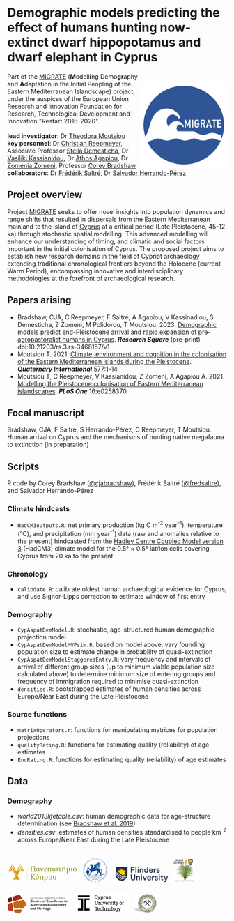 # Demographic models predicting the effect of humans hunting now-extinct dwarf hippopotamus and dwarf elephant in Cyprus
<a href="https://www.ucy.ac.cy/migrate/"><img align="right" src="www/MIGRATElogo.jpg" width="200" style="margin-top: 20px"></a>

Part of the <a href="https://www.ucy.ac.cy/migrate/">MIGRATE</a> (<strong>M</strong>odell<strong>i</strong>ng Demo<strong>gr</strong>aphy and <strong>A</strong>daptation in the Initial Peopling of the Eastern M<strong>e</strong>diterranean Islandscape) project, under the auspices of the European Union Research and Innovation Foundation for Research, Technological Development and Innovation "Restart 2016-2020".
<br>
<br>
<strong>lead investigator</strong>: Dr <a href="https://ucy.academia.edu/TheodoraMoutsiou">Theodora Moutsiou</a><br>
<strong>key personnel</strong>: Dr <a href="https://scholar.google.com.au/citations?user=BU25ogMAAAAJ&hl=en">Christian Reepmeyer</a>, Associate Professor <a href="https://www.ucy.ac.cy/directory/en/profile/demest">Stella Demesticha</a>, Dr <a href="https://www.ucy.ac.cy/directory/en/profile/arkasian">Vasiliki Kassianidou</a>, Dr <a href="https://www.cut.ac.cy/faculties/fet/ceg/staff/athos.agapiou/?languageId=1">Athos Agapiou</a>, Dr <a href="https://www.researchgate.net/profile/Zomenia-Zomeni">Zomenia Zomeni</a>, Professor <a href="https://globalecologyflinders.com/people/#DIRECTOR">Corey Bradshaw</a><br>
<strong>collaborators</strong>: Dr <a href="https://globalecologyflinders.com/people/#COORDINATOR">Frédérik Saltré</a>, Dr <a href="https://scholar.google.com.au/citations?user=-BSGg1MAAAAJ&hl=en">Salvador Herrando-Pérez</a>
<br>
## Project overview
Project <a href="https://www.ucy.ac.cy/migrate/">MIGRATE</a> seeks to offer novel insights into population dynamics and range shifts that resulted in dispersals from the Eastern Mediterranean mainland to the island of <a href="https://www.google.com/maps/place/Cyprus/@35.1670135,32.765821,9z/">Cyprus</a> at a critical period (Late Pleistocene, 45-12 ka) through stochastic spatial modelling. This advanced modelling will  enhance our understanding of timing, and climatic and social factors important in the initial colonisation of Cyprus. The proposed project aims to establish new research domains in the field of Cypriot archaeology extending traditional chronological frontiers beyond the Holocene (current Warm Period), encompassing innovative and interdisciplinary methodologies at the forefront of archaeological research.

## Papers arising
- Bradshaw, CJA, C Reepmeyer, F Saltré, A Agapiou, V Kassinadiou, S Demesticha, Z Zomeni, M Polidorou, T Moutsiou. 2023. <a href="http://doi.org/10.21203/rs.3.rs-3468157/v1">Demographic models predict end-Pleistocene arrival and rapid expansion of pre-agropastoralist humans in Cyprus</a>. <em><strong>Research Square</strong></em> (pre-print) doi:10.21203/rs.3.rs-3468157/v1
- Moutsiou T. 2021. <a href="http://doi.org/10.1016/j.quaint.2020.09.012">Climate, environment and cognition in the colonisation of the Eastern Mediterranean islands during the Pleistocene</a>.  <em><strong>Quaternary International</strong></em> 577:1-14
- Moutsiou T, C Reepmeyer, V Kassianidou, Z Zomeni, A Agapiou A. 2021. <a href="http://doi.org/10.1371/journal.pone.0258370">Modelling the Pleistocene colonisation of Eastern Mediterranean islandscapes</a>. <em><strong>PLoS One</strong></em> 16:e0258370

## Focal manuscript
Bradshaw, CJA, F Saltré, S Herrando-Pérez, C Reepmeyer, T Moutsiou. Human arrival on Cyprus and the mechanisms of hunting native megafauna to extinction (in preparation)

## Scripts
R code by Corey Bradshaw (<a href="http://github.com/cjabradshaw">@cjabradshaw</a>), Frédérik Saltré (<a href="http://github.com/fredsaltre">@fredsaltre</a>), and Salvador Herrando-Pérez

### Climate hindcasts
- <code>HadCM3outputs.R</code>: net primary production (kg C m<sup>-2</sup> year<sup>-1</sup>), temperature (°C), and precipitation (mm year<sup>-1</sup>) data (raw and anomalies relative to the present) hindcasted from the <a href="https://www.metoffice.gov.uk/research/approach/modelling-systems/unified-model/climate-models/hadcm3">Hadley Centre Coupled Model version 3</a> (HadCM3) climate model for the 0.5° × 0.5° lat/lon cells covering Cyprus from 20 ka to the present

### Chronology
- <code>calibdate.R</code>: calibrate oldest human archaeological evidence for Cyprus, and use Signor-Lipps correction to estimate window of first entry

### Demography
- <code>CypAspatDemModel.R</code>: stochastic, age-structured human demographic projection model
- <code>CypAspatDemModelMVPsim.R</code>: based on model above, vary founding population size to estimate change in probability of quasi-extinction
- <code>CypAspatDemModelStaggeredEntry.R</code>: vary frequency and intervals of arrival of different group sizes (up to minimum viable population size calculated above) to determine minimum size of entering groups and frequency of immigration required to minimise quasi-extinction
- <code>densities.R</code>: bootstrapped estimates of human densities across Europe/Near East during the Late Pleistocene

### Source functions
- <code>matrixOperators.r</code>: functions for manipulating matrices for population projections
- <code>qualityRating.R</code>: functions for estimating quality (reliability) of age estimates
- <code>EndRating.R</code>: functions for estimating quality (reliability) of age estimates

## Data


### Demography
- <em>world2013lifetable.csv</em>: human demographic data for age-structure determination (see <a href="http://doi.org/10.1038/s41559-019-0902-6">Bradshaw et al. 2019</a>)
- <em>densities.csv</em>: estimates of human densities standardised to people km<sup>-2</sup> across Europe/Near East during the Late Pleistocene

<p><a href="https://www.ucy.ac.cy"><img align="bottom-left" src="www/UCypruslogo.png" alt="UCyprus logo" height="45" style="margin-top: 20px"></a> &nbsp; <a href="http://www.dainst.org"><img align="bottom-left" src="www/DAIlogo.png" alt="DAI logo" height="55" style="margin-top: 20px"></a> &nbsp; &nbsp; <a href="https://www.flinders.edu.au"><img align="bottom-left" src="www/Flinders_University_Logo_Horizontal_RGB_Master.png" alt="Flinders University logo" height="35" style="margin-top: 20px"></a> &nbsp; <a href="https://globalecologyflinders.com"><img align="bottom-left" src="www/GEL Logo Kaurna New Transp-2.png" alt="GEL logo" height="55" style="margin-top: 20px"></a> &nbsp; &nbsp; <a href="https://EpicAustralia.org.au"><img align="bottom-left" src="www/CabahFCL.jpg" alt="CABAH logo" height="45" style="margin-top: 20px"></a> &nbsp; <a href="https://www.cut.ac.cy"><img align="bottom-left" src="www/CUTlogoblack.png" alt="CUT logo" height="50" style="margin-top: 20px"></a> &nbsp; <a href="https://www.moa.gov.cy/moa/gsd/gsd.nsf/dmlIndex_en/dmlIndex_en"><img align="bottom-left" src="www/CGSlogo.png" alt="CGS logo" height="45" style="margin-top: 20px"></a></p>
